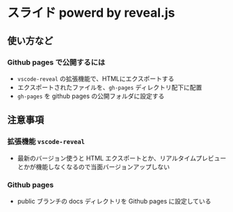# スライド powerd by reveal.js

## 使い方など
### Github pages で公開するには
- `vscode-reveal` の拡張機能で、HTMLにエクスポートする
- エクスポートされたファイルを、`gh-pages` ディレクトリ配下に配置
- `gh-pages` を github pages の公開フォルダに設定する

## 注意事項
### 拡張機能 `vscode-reveal`
- 最新のバージョン使うと HTML エクスポートとか、リアルタイムプレビューとかが機能しなくなるので当面バージョンアップしない
### Github pages
- public ブランチの docs ディレクトリを Github pages に設定している